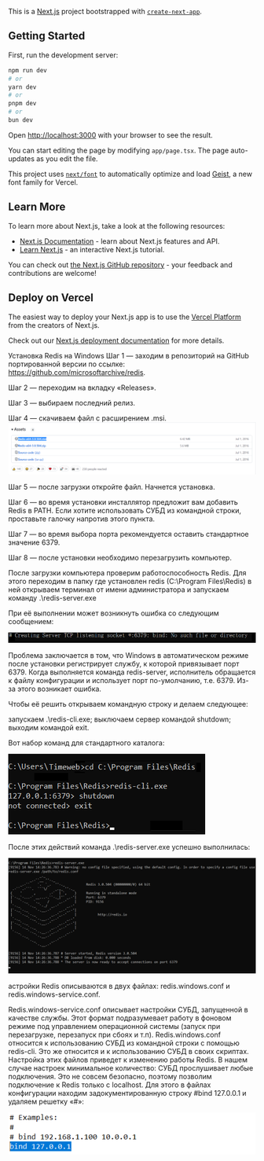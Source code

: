 This is a [Next.js](https://nextjs.org) project bootstrapped with [`create-next-app`](https://nextjs.org/docs/app/api-reference/cli/create-next-app).

## Getting Started

First, run the development server:

```bash
npm run dev
# or
yarn dev
# or
pnpm dev
# or
bun dev
```

Open [http://localhost:3000](http://localhost:3000) with your browser to see the result.

You can start editing the page by modifying `app/page.tsx`. The page auto-updates as you edit the file.

This project uses [`next/font`](https://nextjs.org/docs/app/building-your-application/optimizing/fonts) to automatically optimize and load [Geist](https://vercel.com/font), a new font family for Vercel.

## Learn More

To learn more about Next.js, take a look at the following resources:

- [Next.js Documentation](https://nextjs.org/docs) - learn about Next.js features and API.
- [Learn Next.js](https://nextjs.org/learn) - an interactive Next.js tutorial.

You can check out [the Next.js GitHub repository](https://github.com/vercel/next.js) - your feedback and contributions are welcome!

## Deploy on Vercel

The easiest way to deploy your Next.js app is to use the [Vercel Platform](https://vercel.com/new?utm_medium=default-template&filter=next.js&utm_source=create-next-app&utm_campaign=create-next-app-readme) from the creators of Next.js.

Check out our [Next.js deployment documentation](https://nextjs.org/docs/app/building-your-application/deploying) for more details.



Установка Redis на Windows
Шаг 1 — заходим в репозиторий на GitHub портированной версии по ссылке: https://github.com/microsoftarchive/redis. 

Шаг 2 — переходим на вкладку «Releases».

Шаг 3 — выбираем последний релиз.

Шаг 4 — скачиваем файл с расширением .msi.
![alt text](/git-statics/image1.png)

Шаг 5 — после загрузки откройте файл. Начнется установка.

Шаг 6 — во время установки инсталлятор предложит вам добавить Redis в PATH. Если хотите использовать СУБД из командной строки, проставьте галочку напротив этого пункта.

Шаг 7 — во время выбора порта рекомендуется оставить стандартное значение 6379.

Шаг 8 — после установки необходимо перезагрузить компьютер.

После загрузки компьютера проверим работоспособность Redis. Для этого переходим в папку где установлен redis (C:\Program Files\Redis) в ней открываем терминал от имени администратора и запускаем команду .\redis-server.exe

При её выполнении может возникнуть ошибка со следующим сообщением:

![alt text](/git-statics/image.png)

Проблема заключается в том, что Windows в автоматическом режиме после установки регистрирует службу, к которой привязывает порт 6379. Когда выполняется команда redis-server, исполнитель обращается к файлу конфигурации и использует порт по-умолчанию, т.е. 6379. Из-за этого возникает ошибка.

Чтобы её решить открываем командную строку и делаем следующее:

запускаем .\redis-cli.exe;
выключаем сервер командой shutdown;
выходим командой exit.

Вот набор команд для стандартного каталога:

![alt text](/git-statics/image2.png)

После этих действий команда .\redis-server.exe успешно выполнилась:

![alt text](/git-statics/image3.png)

астройки Redis описываются в двух файлах: redis.windows.conf и redis.windows-service.conf. 

Redis.windows-service.conf описывает настройки СУБД, запущенной в качестве службы. Этот формат подразумевает работу в фоновом режиме под управлением операционной системы (запуск при перезагрузке, перезапуск при сбоях и т.п).
Redis.windows.conf относится к использованию СУБД из командной строки с помощью redis-cli. Это же относится и к использованию СУБД в своих скриптах.
Настройка этих файлов приведет к изменению работы Redis. В нашем случае настроек минимальное количество: СУБД прослушивает любые подключения. Это не совсем безопасно, поэтому позволим подключение к Redis только с localhost. Для этого в файлах конфигурации находим задокументированную строку #bind 127.0.0.1 и удаляем решетку «#»:

![alt text](/git-statics/image4.png)